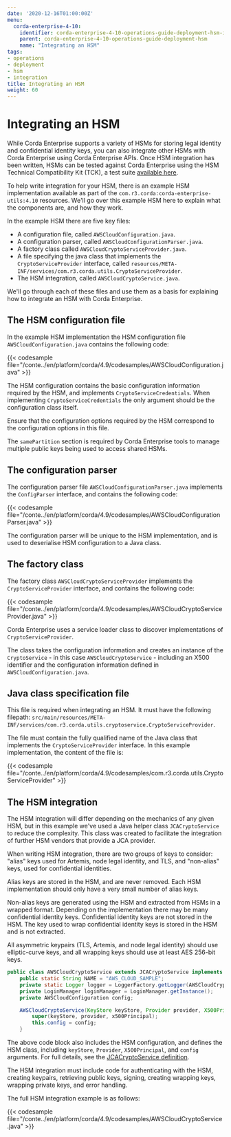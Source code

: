```yaml
---
date: '2020-12-16T01:00:00Z'
menu:
  corda-enterprise-4-10:
    identifier: corda-enterprise-4-10-operations-guide-deployment-hsm-integration
    parent: corda-enterprise-4-10-operations-guide-deployment-hsm
    name: "Integrating an HSM"
tags:
- operations
- deployment
- hsm
- integration
title: Integrating an HSM
weight: 60
---
```


# Integrating an HSM

While Corda Enterprise supports a variety of HSMs for storing legal identity and confidential identity keys, you can also integrate other HSMs with Corda Enterprise using Corda Enterprise APIs. Once HSM integration has been written, HSMs can be tested against Corda Enterprise using the HSM Technical Compatibility Kit (TCK), a test suite [available here](hsm-integration-tck.md).

To help write integration for your HSM, there is an example HSM implementation available as part of the `com.r3.corda:corda-enterprise-utils:4.10` resources. We'll go over this example HSM here to explain what the components are, and how they work.

In the example HSM there are five key files:

  - A configuration file, called `AWSCloudConfiguration.java`.
  - A configuration parser, called `AWSCloudConfigurationParser.java`.
  - A factory class called `AWSCloudCryptoServiceProvider.java`.
  - A file specifying the java class that implements the `CryptoServiceProvider` interface, called `resources/META-INF/services/com.r3.corda.utils.CryptoServiceProvider`.
  - The HSM integration, called `AWSCloudCryptoService.java`.


We'll go through each of these files and use them as a basis for explaining how to integrate an HSM with Corda Enterprise.

## The HSM configuration file

In the example HSM implementation the HSM configuration file `AWSCloudConfiguration.java` contains the following code:

{{< codesample file="/conte../en/platform/corda/4.9/codesamples/AWSCloudConfiguration.java" >}}

The HSM configuration contains the basic configuration information required by the HSM, and implements `CryptoServiceCredentials`. When implementing `CryptoServiceCredentials` the only argument should be the configuration class itself.

Ensure that the configuration options required by the HSM correspond to the configuration options in this file.

The `samePartition` section is required by Corda Enterprise tools to manage multiple public keys being used to access shared HSMs.

## The configuration parser

The configuration parser file `AWSCloudConfigurationParser.java` implements the `ConfigParser` interface, and contains the following code:

{{< codesample file="/conte../en/platform/corda/4.9/codesamples/AWSCloudConfigurationParser.java" >}}

The configuration parser will be unique to the HSM implementation, and is used to deserialise HSM configuration to a Java class.

## The factory class

The factory class `AWSCloudCryptoServiceProvider` implements the `CryptoServiceProvider` interface, and contains the following code:

{{< codesample file="/conte../en/platform/corda/4.9/codesamples/AWSCloudCryptoServiceProvider.java" >}}

Corda Enterprise uses a service loader class to discover implementations of `CryptoServiceProvider`.

The class takes the configuration information and creates an instance of the `CryptoService` - in this case `AWSCloudCryptoService` - including an X500 identifier and the configuration information defined in `AWSCloudConfiguration.java`.

## Java class specification file

This file is required when integrating an HSM. It must have the following filepath: `src/main/resources/META-INF/services/com.r3.corda.utils.cryptoservice.CryptoServiceProvider`.

The file must contain the fully qualified name of the Java class that implements the `CryptoServiceProvider` interface. In this example implementation, the content of the file is:

{{< codesample file="/conte../en/platform/corda/4.9/codesamples/com.r3.corda.utils.CryptoServiceProvider" >}}

## The HSM integration

The HSM integration will differ depending on the mechanics of any given HSM, but in this example we've used a Java helper class `JCACryptoService` to reduce the complexity. This class was created to facilitate the integration of further HSM vendors that provide a JCA provider.

When writing HSM integration, there are two groups of keys to consider: "alias" keys used for Artemis, node legal identity, and TLS, and "non-alias" keys, used for confidential identities.

Alias keys are stored in the HSM, and are never removed. Each HSM implementation should only have a very small number of alias keys.

Non-alias keys are generated using the HSM and extracted from HSMs in a wrapped format. Depending on the implementation there may be many confidential identity keys. Confidential identity keys are not stored in the HSM. The key used to wrap confidential identity keys is stored in the HSM and is not extracted.

All asymmetric keypairs (TLS, Artemis, and node legal identity) should use elliptic-curve keys, and all wrapping keys should use at least AES 256-bit keys.

```java
public class AWSCloudCryptoService extends JCACryptoService implements CryptoServiceAdmin {
    public static String NAME = "AWS_CLOUD_SAMPLE";
    private static Logger logger = LoggerFactory.getLogger(AWSCloudCryptoService.class);
    private LoginManager loginManager = LoginManager.getInstance();
    private AWSCloudConfiguration config;

    AWSCloudCryptoService(KeyStore keyStore, Provider provider, X500Principal x500Principal, AWSCloudConfiguration config) {
        super(keyStore, provider, x500Principal);
        this.config = config;
    }
```

The above code block also includes the HSM configuration, and defines the HSM class, including `keyStore`, `Provider`, `X500Principal`, and `config` arguments. For full details, see the [JCACryptoService definition](../../../codesamples/JCACryptoService.kt).

The HSM integration must include code for authenticating with the HSM, creating keypairs, retrieving public keys, signing, creating wrapping keys, wrapping private keys, and error handling.

The full HSM integration example is as follows:

{{< codesample file="/conte../en/platform/corda/4.9/codesamples/AWSCloudCryptoService.java" >}}
